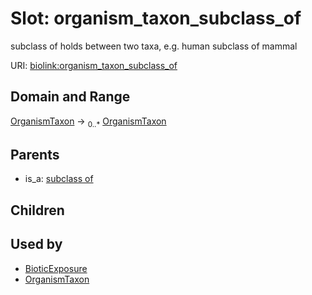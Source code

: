 
# Slot: organism_taxon_subclass_of


subclass of holds between two taxa, e.g. human subclass of mammal

URI: [biolink:organism_taxon_subclass_of](https://w3id.org/biolink/vocab/organism_taxon_subclass_of)


## Domain and Range

[OrganismTaxon](OrganismTaxon.md) ->  <sub>0..*</sub> [OrganismTaxon](OrganismTaxon.md)

## Parents

 *  is_a: [subclass of](subclass_of.md)

## Children


## Used by

 * [BioticExposure](BioticExposure.md)
 * [OrganismTaxon](OrganismTaxon.md)
